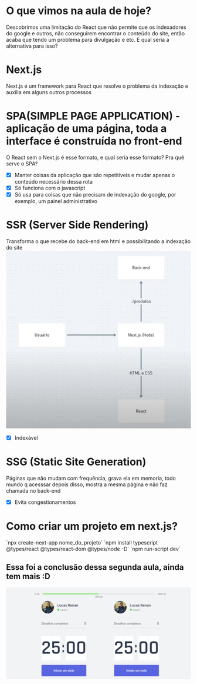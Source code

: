 

# O que vimos na aula de hoje?
Descobrimos uma limitação do React que não permite que os indexadores do google e outros, não conseguirem encontrar o conteúdo do site, então acaba que tendo um problema para divulgação e etc. E qual seria a alternativa para isso?

# Next.js
Next.js é um framework para React que resolve o problema da indexação e auxilia em alguns outros processos

# SPA(SIMPLE PAGE APPLICATION)  - aplicação de uma página, toda a interface é construída no front-end
O React sem o Next.js é esse formato, e qual seria esse formato? Pra quê serve o SPA?
- [x] Manter coisas da aplicação que são repetitiveis e mudar apenas o conteúdo necessário dessa rota
- [x] Só funciona com o javascript
- [x] Só usa para coisas que não precisam de indexação do google, por exemplo, um painel administrativo

# SSR (Server Side Rendering)
Transforma o que recebe do back-end em html e possibilitando a indexação do site
![alt text](https://github.com/LUCASRENAA/NLW_EDICAO4/blob/main/imgs/ssr.png?raw=true)
- [x] Indexável

# SSG (Static Site Generation)
Páginas que não mudam com frequência, grava ela em memoria, todo mundo q acesssar depois disso, mostra a mesma página e não faz chamada no back-end
- [x] Evita congestionamentos


# Como criar um projeto em next.js?

´npx create-next-app nome_do_projeto´
´npm install typescript @types/react @types/react-dom @types/node -D´
´npm run-script dev´




## Essa foi a conclusão dessa segunda aula, ainda tem mais :D
![alt text](https://github.com/LUCASRENAA/NLW_EDICAO4/blob/main/imgs/resultadoaula2.png?raw=true)
